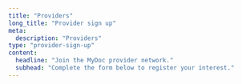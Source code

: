 ```yaml
---
title: "Providers"
long_title: "Provider sign up"
meta:
  description: "Providers"
type: "provider-sign-up"
content:
  headline: "Join the MyDoc provider network."
  subhead: "Complete the form below to register your interest."
---
```

